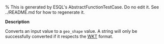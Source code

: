 % This is generated by ESQL's AbstractFunctionTestCase. Do no edit it. See ../README.md for how to regenerate it.

**Description**

Converts an input value to a `geo_shape` value. A string will only be successfully converted if it respects the [WKT](https://en.wikipedia.org/wiki/Well-known_text_representation_of_geometry) format.

